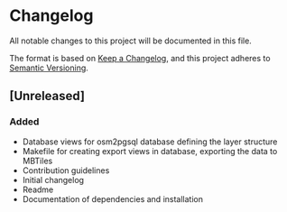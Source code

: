 # Changelog

All notable changes to this project will be documented in this file.

The format is based on [Keep a Changelog](https://keepachangelog.com/en/1.0.0/), and this project adheres to [Semantic Versioning](https://semver.org/spec/v2.0.0.html).

## [Unreleased]

### Added

- Database views for osm2pgsql database defining the layer structure
- Makefile for creating export views in database, exporting the data to MBTiles
- Contribution guidelines
- Initial changelog
- Readme
- Documentation of dependencies and installation
